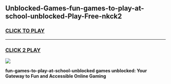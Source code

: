 
## Unblocked-Games-fun-games-to-play-at-school-unblocked-Play-Free-nkck2
<h3>
<a href="https://premium76.site?title=fun-games-to-play-at-school-unblocked&ref=15A">CLICK TO PLAY</a></h3>
<hr>

<h3>
<a href="https://premium76.site?title=fun-games-to-play-at-school-unblocked&ref=15A">CLICK 2 PLAY</a>
  
</h3>

<a href="https://premium76.site?title=fun-games-to-play-at-school-unblocked&ref=15A"><img src="https://clearcache.store/games.png"></a>


**fun-games-to-play-at-school-unblocked games unblocked: Your Gateway to Fun and Accessible Online Gaming**

